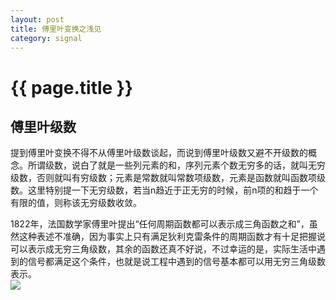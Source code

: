 ```yaml
---
layout: post
title: 傅里叶变换之浅见
category: signal
---
```


# {{ page.title }}

## 傅里叶级数
提到傅里叶变换不得不从傅里叶级数谈起，而说到傅里叶级数又避不开级数的概念。所谓级数，说白了就是一些列元素的和，序列元素个数无穷多的话，就叫无穷级数，否则就叫有穷级数；元素是常数就叫常数项级数，元素是函数就叫函数项级数。这里特别提一下无穷级数，若当n趋近于正无穷的时候，前n项的和趋于一个有限的值，则称该无穷级数收敛。  

1822年，法国数学家傅里叶提出“任何周期函数都可以表示成三角函数之和”，虽然这种表述不准确，因为事实上只有满足狄利克雷条件的周期函数才有十足把握说可以表示成无穷三角级数，其余的函数还真不好说，不过幸运的是，实际生活中遇到的信号都满足这个条件，也就是说工程中遇到的信号基本都可以用无穷三角级数表示。  
<img src="http://www.forkosh.com/mathtex.cgi?\Large f(t)=a_{0}+\sum_{n=0}^\infty [a_{n}cos(n\omega_{n}t)+b_{n}sin(n\omega_{n}t)]">

